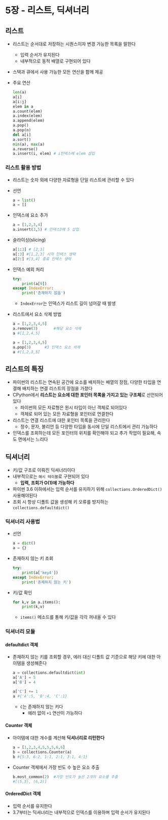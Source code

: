 # 5장 - 리스트, 딕셔너리

## 리스트

- 리스트는 순서대로 저장하는 시퀀스이자 변경 가능한 목록을 말한다

  - 입력 순서가 유지된다
  - 내부적으로 동적 배열로 구현되어 있다

- 스택과 큐에서 사용 가능한 모든 연산을 함께 제공

- 주요 연산

  ```python
  len(a)
  a[i]
  a[i:j]
  elem in a
  a.count(elem)
  a.index(elem)
  a.append(elem)
  a.pop()
  a.pop(n)
  del a[i]
  a.sort()
  min(a), max(a)
  a.reverse()
  a.insert(i, elem)	# i인덱스에 elem 삽입
  ```

### 리스트 활용 방법

- 리스트는 숫자 외에 다양한 자료형을 단일 리스트에 관리할 수 있다

- 선언

  ```python
  a = list()
  a = []
  ```

- 인덱스에 요소 추가

  ```python
  a = [1,2,3,4]
  a.insert(3,5) # 인덱스3에 5 삽입
  ```

- 슬라이싱(slicing)

  ```python
  a[1:3] # [2,3]
  a[:3] #[1,2,3] 시작 인덱스 생략
  a[2:] #[3,4] 종료 인덱스 생략
  ```

- 인덱스 예외 처리

  ```python
  try:
      print(a[9])
  except IndexError:
      print('존재하지 않음')
  ```

  - `IndexError`는 인덱스가 리스트 길이 넘어갈 때 발생

- 리스트에서 요소 삭제 방법

  ```python
  a = [1,2,3,4,5]
  a.remove(3)		#해당 요소 삭제
  a	#[1,2,4,5]
  ```

  ```python
  a = [1,2,3,4,5]
  a.pop(3)		#3 인덱스 요소 삭제
  a	#[1,2,3,5]
  ```

## 리스트의 특징

- 파이썬의 리스트는 연속된 공간에 요소를 배치하는 배열의 장점, 다양한 타입을 연결해 배치하는 연결 리스트의 장점을 가졌다
- CPython에서 **리스트는 요소에 대한 포인터 목록을 가지고 있는 구조체**로 선언되어 있다
  - 파이썬의 모든 자료형은 원시 타입이 아닌 객체로 되어있다
  - 객체로 되어 있는 모든 자료형을 포인터로 연결한다
- 리스트는 연결 리스트에 대한 포인터 목록을 관리한다
  - 정수, 문자, 불리언 등 다양한 타입을 동시에 단일 리스트에서 관리 가능하다
- 인덱스를 조회하는데 모든 포인터의 위치를 확인해야 되고 추가 작업이 필요해, 속도 면에서는 느리다

## 딕셔너리

- 키/값 구조로 이뤄진 딕셔너리이다
- 내부적으로는 `해시 테이블`로 구현되어 있다
  - **입력, 조회가 O(1)에 가능하다**
- 파이썬 3.6 이하에서는 입력 순서를 유지하기 위해 `collections.OrderedDict()` 사용해야된다
- 조회 시 항상 디폴트 값을 생성해 키 오류를 방지하는 `collections.defaultdict()`

### 딕셔너리 사용법

- 선언

  ```python
  a = dict()
  a = {}
  ```

- 존재하지 않는 키 조회

  ```python
  try:
      print(a['key4'])
  except IndexError:
      print('존재하지 않는 키')
  ```

- 키/값 확인

  ```python
  for k,v in a.items():
      print(k,v)
  ```

  - `items()` 메소드를 통해 키/값을 각각 꺼내올 수 있다

### 딕셔너리 모듈

#### defaultdict 객체

- 존재하지 않는 키를 조회할 경우, 에러 대신 디폴트 값 기준으로 해당 키에 대한 아이템을 생성해준다

  ```python
  a = collections.defaultdict(int)
  a['A'] = 5
  a['B'] = 4
  
  a['C'] += 1
  a	#{'A':5, 'B':4, 'C':1}
  ```

  - `C`는 존재하지 않는 키다
    - 에러 없이 `+1` 연산이 가능하다

#### Counter 객체

- 아이템에 대한 개수를 계산해 **딕셔너리로 리턴한다**

  ```python
  a = [1,2,3,4,5,5,5,6,6]
  b = collections.Counter(a)
  b	#{5:3, 6:2, 1:1, 2:1, 3:1, 4:1}
  ```

- Counter 객체에서 가장 빈도 수 높은 요소 추출

  ```python
  b.most_common(2)	#가장 빈도가 높은 2개의 요소를 추출
  #[(5,3), (6,2)]
  ```

#### OrderedDict 객체

- 입력 순서를 유지한다
- 3.7부터는 딕셔너리는 내부적으로 인덱스를 이용하며 입력 순서가 유지된다
